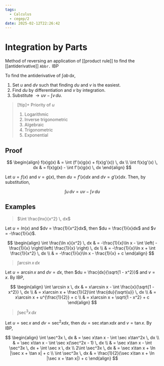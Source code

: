 ```yaml
---
tags:
  - Calculus
  - cegep/2
date: 2025-02-12T22:26:42
---
```


# Integration by Parts

Method of reversing an application of [[product rule]] to find the [[antiderivative]]
`Abbr.` IBP

To find the antiderivative of $\int ab \, \mathrm{d}x$,

1. Set $u$ and $dv$ such that finding $du$ and $v$ is the easiest.
2. Find $du$ by differentiation and $v$ by integration.
3. Substitute $\to uv - \int v \, du$.

> [!tip]+ Priority of $u$
> 1. Logarithmic
> 2. Inverse trigonometric
> 3. Algebraic
> 4. Trigonometric
> 5. Exponential

## Proof

$$
\begin{align}
f(x)g(x) & = \int (f'(x)g(x) + f(x)g'(x)) \, dx \\
\int f(x)g'(x) \, dx & = f(x)g(x) - \int f'(x)g(x) \, dx
\end{align}
$$

Let $u = f(x)$ and $v = g(x)$, then $du = f'(x)dx$ and $dv = g'(x)dx$.
Then, by substitution,

$$
\int u \, dv = uv - \int v \, du
$$

## Examples

> $\int \frac{lnx}{x^2} \, dx$

Let $u = ln(x)$ and $dv = \frac{1}{x^2}dx$,
then $du = \frac{1}{x}dx$ and $v = -\frac{1}{x}$.

$$
\begin{align}
\int \frac{\ln x}{x^2} \, dx & = -\frac{1}{x}\ln x - \int \left( -\frac{1}{x} \right)\left( \frac{1}{x} \right) \, dx \\
 & = -\frac{1}{x}\ln x + \int \frac{1}{x^2} \, dx \\
 & = -\frac{1}{x}\ln x - \frac{1}{x} + c
\end{align}
$$

>  $\int \arcsin x \, dx$

Let $u = \arcsin x$ and $dv = dx$,
then $du = \frac{dx}{\sqrt{1 - x^2}}$ and $v = x$.
By IBP,

$$
\begin{align}
\int \arcsin x \, dx & = x\arcsin x - \int \frac{x}{\sqrt{1 - x^2}} \, dx \\
 & = x\arcsin x + \frac{1}{2}\int \frac{du}{\sqrt{u}} \, dx \\
 & = x\arcsin x + u^{\frac{1}{2}} + c \\
 & = x\arcsin x + \sqrt{1 - x^2} + c
\end{align}
$$

> $\int \sec^3x \, dx$

Let $u = \sec x$ and $dv = \sec^2xdx$,
then $du = \sec x\tan xdx$ and $v = \tan x$.
By IBP,

$$
\begin{align}
\int \sec^3x \, dx & = \sec x\tan x - \int \sec x\tan^2x \, dx \\
 & = \sec x\tan x - \int \sec x(\sec^2x - 1) \, dx \\
 & = \sec x\tan x - \int \sec^3x \, dx + \int \sec x \, dx \\
2\int \sec^3x \, dx & = \sec x\tan x + \ln |\sec x + \tan x| + c \\
\int \sec^3x \, dx & = \frac{1}{2}(\sec x\tan x + \ln |\sec x + \tan x|) + c
\end{align}
$$
